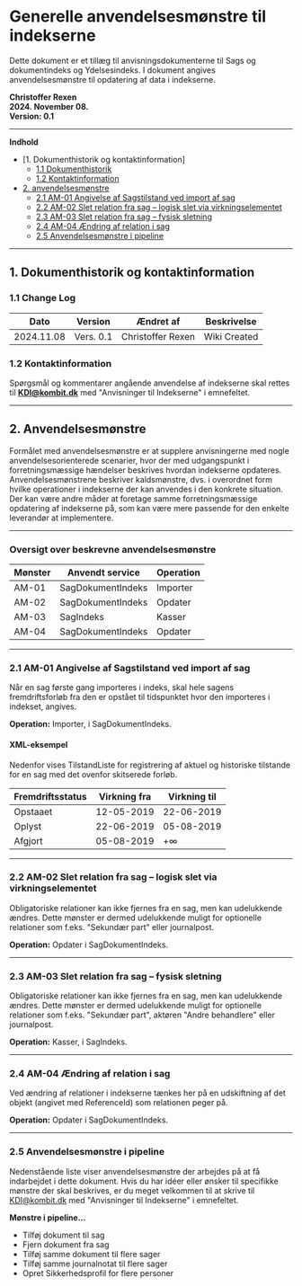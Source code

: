 # Generelle anvendelsesmønstre til indekserne

Dette dokument er et tillæg til anvisningsdokumenterne til Sags og dokumentindeks og Ydelsesindeks. I dokument angives anvendelsesmønstre til opdatering af data i indekserne.

**Christoffer Rexen**  
**2024. November 08.**  
**Version: 0.1**

---

**Indhold**
- [1. Dokumenthistorik og kontaktinformation]
  - [1.1 Dokumenthistorik](#11-change-log)
  - [1.2 Kontaktinformation](#12-kontaktinformation)
- [2. anvendelsesmønstre](#2-anvendelsesmønstre)
  - [2.1 AM-01 Angivelse af Sagstilstand ved import af sag](#21-am-01-angivelse-af-sagstilstand-ved-import-af-sag)
  - [2.2 AM-02 Slet relation fra sag – logisk slet via virkningselementet](#22-am-02-slet-relation-fra-sag--logisk-slet-via-virkningselementet)
  - [2.3 AM-03 Slet relation fra sag – fysisk sletning](#23-am-03-slet-relation-fra-sag--fysisk-sletning)
  - [2.4 AM-04 Ændring af relation i sag](#24-am-04-ændring-af-relation-i-sag)
  - [2.5 Anvendelsesmønstre i pipeline](#25-anvendelsesmønstre-i-pipeline)

---

## 1. Dokumenthistorik og kontaktinformation

### 1.1 Change Log
| Dato        | Version | Ændret af           | Beskrivelse       |
|-------------|---------|---------------------|-------------------|
| 2024.11.08  | Vers. 0.1 | Christoffer Rexen  | Wiki Created |

### 1.2 Kontaktinformation
Spørgsmål og kommentarer angående anvendelse af indekserne skal rettes til **KDI@kombit.dk** med "Anvisninger til Indekserne" i emnefeltet.

---

## 2. Anvendelsesmønstre

Formålet med anvendelsesmønstre er at supplere anvisningerne med nogle anvendelsesorienterede scenarier, hvor der med udgangspunkt i forretningsmæssige hændelser beskrives hvordan indekserne opdateres. Anvendelsesmønstrene beskriver kaldsmønstre, dvs. i overordnet form hvilke operationer i indekserne der kan anvendes i den konkrete situation. Der kan være andre måder at foretage samme forretningsmæssige opdatering af indekserne på, som kan være mere passende for den enkelte leverandør at implementere.

---

### Oversigt over beskrevne anvendelsesmønstre

| Mønster     | Anvendt service       | Operation       |
|-------------|------------------------|-----------------|
| AM-01       | SagDokumentIndeks      | Importer        |
| AM-02       | SagDokumentIndeks      | Opdater         |
| AM-03       | SagIndeks              | Kasser          |
| AM-04       | SagDokumentIndeks      | Opdater         |

---

### 2.1 AM-01 Angivelse af Sagstilstand ved import af sag

Når en sag første gang importeres i indeks, skal hele sagens fremdriftsforløb fra den er opstået til tidspunktet hvor den importeres i indekset, angives. 

**Operation:** Importer, i SagDokumentIndeks.

#### XML-eksempel
Nedenfor vises TilstandListe for registrering af aktuel og historiske tilstande for en sag med det ovenfor skitserede forløb.

| Fremdriftsstatus | Virkning fra | Virkning til |
|------------------|--------------|--------------|
| Opstaaet         | 12-05-2019   | 22-06-2019   |
| Oplyst           | 22-06-2019   | 05-08-2019   |
| Afgjort          | 05-08-2019   | +∞           |

---

### 2.2 AM-02 Slet relation fra sag – logisk slet via virkningselementet

Obligatoriske relationer kan ikke fjernes fra en sag, men kan udelukkende ændres. Dette mønster er dermed udelukkende muligt for optionelle relationer som f.eks. "Sekundær part" eller journalpost.

**Operation:** Opdater i SagDokumentIndeks.

---

### 2.3 AM-03 Slet relation fra sag – fysisk sletning

Obligatoriske relationer kan ikke fjernes fra en sag, men kan udelukkende ændres. Dette mønster er dermed udelukkende muligt for optionelle relationer som f.eks. "Sekundær part", aktøren "Andre behandlere" eller journalpost.

**Operation:** Kasser, i SagIndeks.

---

### 2.4 AM-04 Ændring af relation i sag

Ved ændring af relationer i indekserne tænkes her på en udskiftning af det objekt (angivet med ReferenceId) som relationen peger på. 

**Operation:** Opdater i SagDokumentIndeks.

---

### 2.5 Anvendelsesmønstre i pipeline

Nedenstående liste viser anvendelsesmønstre der arbejdes på at få indarbejdet i dette dokument. Hvis du har idéer eller ønsker til specifikke mønstre der skal beskrives, er du meget velkommen til at skrive til KDI@kombit.dk med "Anvisninger til Indekserne" i emnefeltet.

**Mønstre i pipeline…**
- Tilføj dokument til sag
- Fjern dokument fra sag
- Tilføj samme dokument til flere sager
- Tilføj samme journalnotat til flere sager
- Opret Sikkerhedsprofil for flere personer
